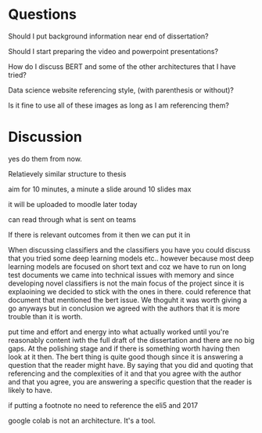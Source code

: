# Questions

Should I put background information near end of dissertation?

Should I start preparing the video and powerpoint presentations?

How do I discuss BERT and some of the other architectures that I have tried?

Data science website referencing style, (with parenthesis or without)?

Is it fine to use all of these images as long as I am referencing them?

# Discussion

yes do them from now.

Relatievely similar structure to thesis

aim for 10 minutes, a minute a slide around 10 slides max

it will be uploaded to moodle later today

can read through what is sent on teams

If there is relevant outcomes from it then we can put it in

When discussing classifiers and the classifiers you have you could discuss that you tried some deep learning models etc.. however because most deep learning models are focused on short text and coz we have to run on long test documents we came into technical issues with memory and since developing novel classifiers is not the main focus of the project since it is explaoining we decided to stick with the ones in there. could reference that document that mentioned the bert issue. We thoguht it was worth giving a go anyways but in conclusion we agreed with the authors that it is more trouble than it is worth.

put time and effort and energy into what actually worked until you're reasonably content iwth the full draft of the dissertation and there are no big gaps. At the polishing stage and if there is something worth having then look at it then. The bert thing is quite good though since it is answering a question that the reader might have. By saying that you did and quoting that referencing and the complexities of it and that you agree with the author and that you agree, you are answering a specific question that the reader is likely to have.

if putting a footnote no need to reference the eli5 and 2017

google colab is not an architecture. It's a tool.
